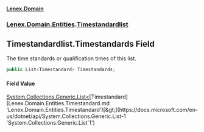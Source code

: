 #### [Lenex.Domain](index.md 'index')
### [Lenex.Domain.Entities](Lenex.Domain.Entities.md 'Lenex.Domain.Entities').[Timestandardlist](Lenex.Domain.Entities.Timestandardlist.md 'Lenex.Domain.Entities.Timestandardlist')

## Timestandardlist.Timestandards Field

The time standards or qualification times of this list.

```csharp
public List<Timestandard> Timestandards;
```

#### Field Value
[System.Collections.Generic.List&lt;](https://docs.microsoft.com/en-us/dotnet/api/System.Collections.Generic.List-1 'System.Collections.Generic.List`1')[Timestandard](Lenex.Domain.Entities.Timestandard.md 'Lenex.Domain.Entities.Timestandard')[&gt;](https://docs.microsoft.com/en-us/dotnet/api/System.Collections.Generic.List-1 'System.Collections.Generic.List`1')